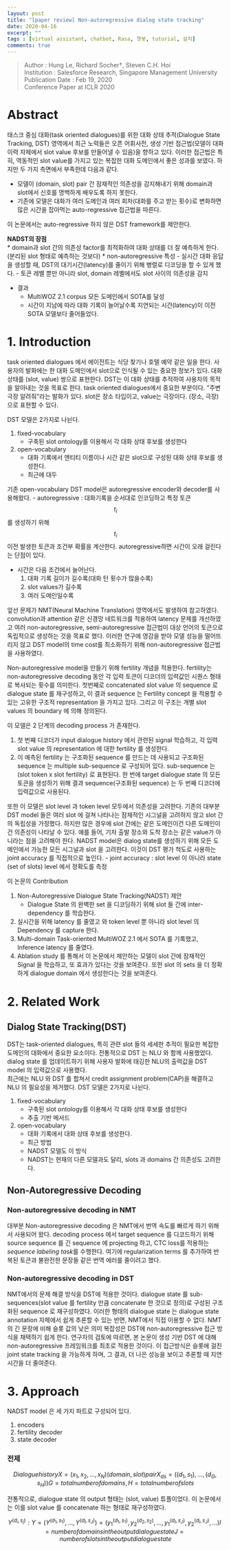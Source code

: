 ```yaml
---
layout: post
title: "[paper review] Non-autoregressive dialog state tracking"
date: 2020-04-16
excerpt: ""
tags : [virtual assistant, chatbot, Rasa, 챗봇, tutorial, 설치]
comments: true
---
```


>Author : Hung Le, Richard Socher†, Steven C.H. Hoi  
>Institution : Salesforce Research, Singapore Management University  
>Publication Date : Feb 19, 2020  
>Conference Paper at ICLR 2020


# Abstract

태스크 중심 대화(task oriented dialogues)를 위한 대화 상태 추적(Dialogue State Tracking, DST) 영역에서 최근 노력들은 오픈 어휘사전, 생성 기반 접근법(모델이 대화 이력 자체에서 slot value 후보를 
만들어낼 수 있음)을 향하고 있다. 이러한 접근법은 특히, 역동적인 slot value를 가지고 있는 복잡한 대화 도메인에서 좋은 성과를 보였다. 
하지만 두 가지 측면에서 부족한데 다음과 같다.
* 모델이 (domain, slot) pair 간 잠재적인 의존성을 감지해내기 위해 domain과 slot에서 신호를 명백하게 배우도록 하지 못한다. 
* 기존에 모델은 대화가 여러 도메인과 여러 회차(대화를 주고 받는 횟수)로 변화하면 많은 시간을 잡아먹는 auto-regressive 접근법을 따른다.

이 논문에서는 auto-regressive 하지 않은 DST framework를 제안한다.

**NADST의 장점**    
    * domain과 slot 간의 의존성 factor를 최적화하여 대화 상태를 더 잘 예측하게 한다.(분리된 slot 형태로 예측하는 것보다)
    * non-autoregressive 특성
        - 실시간 대화 응답을 생성할 때, DST의 대기시간(latency)를 줄이기 위해 병렬로 디코딩을 할 수 있게 했다.
        - 토큰 레벨 뿐만 아니라 slot, domain 레벨에서도 slot 사이의 의존성을 감지

* 결과
    * MultiWOZ 2.1 corpus 모든 도메인에서 SOTA를 달성
    * 시간이 지남에 따라 대화 기록이 늘어날수록 지연되는 시간(latency)이 이전 SOTA 모델보다 줄어들었다.
    

# 1. Introduction

task oriented dialogues 에서 에이전트는 식당 찾기나 호텔 예약 같은 일을 한다. 
사용자의 발화에는 한 대화 도메인에서 slot으로 인식될 수 있는 중요한 정보가 있다. 대화 상태를 (slot, value) 쌍으로 표현한다.
DST는 이 대화 상태를 추적하여 사용자의 목적을 알아내는 것을 목표로 한다. task oriented dialogues에서 중요한 부분이다.
"주변 극장 알려줘"라는 발화가 있다. slot은 장소 타입이고, value는 극장이다. (장소, 극장)으로 표현할 수 있다.

DST 모델은 2가지로 나뉜다.
1. fixed-vocabulary
    - 구축된 slot ontology를 이용해서 각 대화 상태 후보를 생성한다
2. open-vocabulary
    - 대화 기록에서 엔티티 이름이나 시간 같은 slot으로 구성된 대화 상태 후보를 생성한다.
    - 최근에 대두

기존 open-vocabulary DST model은 autoregressive encoder와 decoder를 사용해왔다.
    - autoregressive : 대화기록을 순서대로 인코딩하고 특정 토큰 $$ t_{i} $$ 를 생성하기 위해 $$ t_{i} $$ 이전 발생한 토큰과 조건부 확률을 계산한다.
autoregressive하면 시간이 오래 걸린다는 단점이 있다.
* 시간은 다음 조건에서 늘어난다.
    1. 대화 기록 길이가 길수록(대화 턴 횟수가 많을수록)
    2. slot values가 길수록
    3. 여러 도메인일수록

   
앞선 문제가 NMT(Neural Machine Translation) 영역에서도 발생하여 참고하였다.
convolution과 attention 같은 신경망 네트워크를 적용하여 latency 문제를 개선하였고 여러 non-autoregressive, semi-autoregressive
접근법이 대상 언어의 토큰으로 독립적으로 생성하는 것을 목표로 했다. 
이러한 연구에 영감을 받아 모델 성능을 떨어뜨리지 않고 DST model의 time cost를 최소화하기 위해 non-autoregressive 접근법을 사용하였다.

Non-autoregressive model을 만들기 위해 fertility 개념을 적용한다.
fertility는 non-autoregressive decoding 동안 각 입력 토큰이 디코더의 입력값인 시퀀스 형태로 복사되는 횟수를 의미한다.
첫번째로 concatenated slot value 의 sequence 로 dialogue state 를 재구성하고, 
이 결과 sequence 는 Fertility concept 을 적용할 수 있는 고유한 구조적 representation 을 가지고 있다. 
그리고 이 구조는 개별 slot values 의 boundary 에 의해 정의된다.

이 모델은 2 단계의 decoding process 가 존재한다. 
1) 첫 번째 디코더가 input dialogue history 에서 관련된 signal 학습하고, 각 입력 slot value 의 representation 에 대한 fertility 를 생성한다. 
2) 이 예측된 fertility 는 구조화된 sequence 를 만드는 데 사용되고 구조화된 sequence 는 multiple sub-sequence 로 구성되어 있다.
sub-sequence 는 (slot token x slot fertility) 로 표현된다. 한 번에 target dialogue state 의 모든 토큰을 생성하기 위해 
결과 sequence(구조화된 sequence) 는 두 번째 디코더에 입력값으로 사용된다. 

또한 이 모델은 slot level 과 token level 모두에서 의존성을 고려한다. 
기존의 대부분 DST model 들은 여러 slot 에 걸쳐 나타나는 잠재적인 시그널을 고려하지 않고 slot 간의 독립성을 가정했다. 
하지만 많은 경우에 slot 간에는 같은 도메인이건 다른 도메인이건 의존성이 나타날 수 있다. 예를 들어, 기차 출발 장소와 도착 장소는 
같은 value가 아니라는 점을 고려해야 한다. 
NADST model은 dialog state를 생성하기 위해 모든 도메인에서 가능한 모든 시그널과 slot 을 고려한다.
이것이 DST 평가 척도로 사용하는 joint accuracy 를 직접적으로 높인다.
    - joint accuracy : slot level 이 아니라 state (set of slots) level 에서 정확도를 측정
      
이 논문의 Contribution
1. Non-Autoregressive Dialogue State Tracking(NADST) 제안
    - Dialogue State 의 완벽한 set 을 디코딩하기 위해 slot 들 간에 inter-dependency 를 학습한다.
2. 실시간을 위해 latency 를 줄였고 와 token level 뿐 아니라 slot level 의 Dependency 를 capture 한다.
3. Multi-domain Task-oriented MultiWOZ 2.1 에서 SOTA 를 기록했고, Inference latency 를 줄였다.
4. Ablation study 를 통해서 이 논문에서 제안하는 모델이 slot 간에 잠재적인 Signal 을 학습하고, 또 효과가 있다는 것을 보여준다. 
또한 slot 의 sets 을 더 정확하게 dialogue domain 에서 생성한다는 것을 보여준다.

# 2. Related Work

## Dialog State Tracking(DST)

DST는 task-oriented dialogues, 특히 관련 slot 들의 세세한 추적이 필요한 복잡한 도메인의 대화에서 중요한 요소이다.
전통적으로 DST 는 NLU 와 함께 사용했었다. dialog state 를 업데이트하기 위해 사용자 발화에 태깅한 NLU의 출력값을 DST model 의 입력값으로 사용했다.  
최근에는 NLU 와 DST 를 합쳐서 credit assignment problem(CAP)을 해결하고  NLU 의 필요성을 제거했다. 
DST 모델은 2가지로 나뉜다.
1. fixed-vocabulary
    - 구축된 slot ontology를 이용해서 각 대화 상태 후보를 생성한다
    - 추출 기반 메서드
2. open-vocabulary
    - 대화 기록에서 대화 상태 후보를 생성한다.
    - 최근 방법
    - NADST 모델도 이 방식
    - NADST는 현재의 다른 모델과도 달리, slots 과 domains 간 의존성도 고려한다. 

## Non-Autoregressive Decoding 

### Non-autoregressive decoding in NMT
대부분 Non-autoregressive decoding 은 NMT에서 번역 속도를 빠르게 하기 위해서 사용되어 왔다.
decoding process 에서 target sequence 를 디코드하기 위해 source sequence 를 긴 sequence 에 projecting 하고, CTC loss를 적용하는 *sequence labeling task*를 수행한다.
여기에 regularization terms 를 추가하여 반복된 토큰과 불완전한 문장들 같은 번역 에러를 줄이려고 했다. 

### Non-autoregressive decoding in DST
NMT에서의 문제 해결 방식을 DST에 적용한 것이다. dialogue state 를 sub-sequences(slot value 를 fertility 만큼 concatenate 한 것으로 정의)로 구성된 구조화된 sequence 로 재구성하였다.
이러한 형태의 dialogue state 는 dialogue state annotation 자체에서 쉽게 추론할 수 있는 반면, NMT에서 직접 이용할 수 없다. 
NMT의 긴 문장에 비해 슬롯 값의 낮은 의미 복잡성은 DST에 non-autoregressive 접근 방식을 채택하기 쉽게 한다. 
연구자의 검토에 따르면, 본 논문이 생성 기반 DST 에 대해 non-autoregressive 프레임워크를 최초로 적용한 것이다. 
이 접근방식은 슬롯에 걸친 joint state tracking 을 가능하게 하며, 그 결과, 더 나은 성능을 보이고 추론할 때 지연 시간을 더 줄여준다.


# 3. Approach

NADST model 은 세 가지 파트로 구성되어 있다.
1. encoders
2. fertility decoder
3. state decoder 

### 전제

$$ 
Dialogue history X = (x_{1}, x_{2}, ... , x_{N}) 
(domain, slot) pair X_{ds} = ((d_{1}, s_{1}), ... , (d_{G}, s_{H}))
G = total number of domains , H = total number of slots
$$

전통적으로, dialogue state 의 output 형태는 (slot, value) 튜플이었다.
이 논문에서는 이를 slot value 를 concatenate 하는 형태로 재구성하였다.

$$
Y^(d_{i}, s_{j}): Y = (Y^(d_{1}, s_{1}), ..., Y^(d_{I}, s_{J})) = (y_{1}^(d_{1}, s_{1}), y_{2}^(d_{2}, s_{2}), ..., y_{1}^(d_{I}, s_{J}), y_{2}^(d_{I}, s_{J}), ...)
I = number of domains in the output dialogue state
J = number of slots in the output dialogue state   
$$ 
